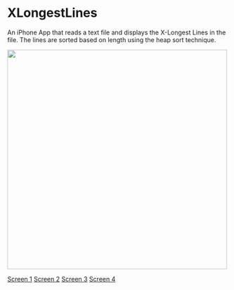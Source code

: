 XLongestLines
=============

An iPhone App that reads a text file and displays the X-Longest Lines in the file. The lines are sorted based on length using the heap sort technique.

<img width=500 src="https://raw.github.com/common-sense/CSCoverageChart/master/sample.png"/>

[Screen 1](screenshots/screen2.png)
[Screen 2](screenshots/screen1.png)
[Screen 3](screenshots/screen3.png)
[Screen 4](screenshots/screen4.png)



